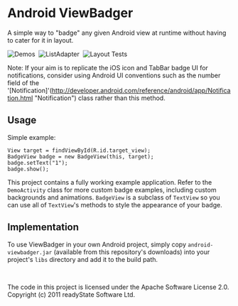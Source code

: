 Android ViewBadger
==================

A simple way to "badge" any given Android view at runtime without having to cater for it in layout.

![Demos](http://jeffgilfelt.com/viewbadger/badge1.png "Demos")&nbsp;
![ListAdapter](http://jeffgilfelt.com/viewbadger/badge2.png "ListAdapter")&nbsp;
![Layout Tests](http://jeffgilfelt.com/viewbadger/badge3.png "Layout Tests")

Note: If your aim is to replicate the iOS icon and TabBar badge UI for notifications, consider using Android UI conventions such as the number field of the '[Notification]'(http://developer.android.com/reference/android/app/Notification.html "Notification") class rather than this method.

Usage
-----

Simple example:

    View target = findViewById(R.id.target_view);
    BadgeView badge = new BadgeView(this, target);
    badge.setText("1");
    badge.show();

This project contains a fully working example application. Refer to the `DemoActivity` class for more custom badge examples, including custom backgrounds and animations. `BadgeView` is a subclass of `TextView` so you can use all of `TextView`'s methods to style the appearance of your badge.

Implementation
--------------

To use ViewBadger in your own Android project, simply copy `android-viewbadger.jar` (available from this repository's downloads) into your project's `libs` directory and add it to the build path.

<br />

The code in this project is licensed under the Apache Software License 2.0.
<br />
Copyright (c) 2011 readyState Software Ltd.